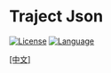 # Traject Json

[![License](https://img.shields.io/badge/License-Apache%202.0-green.svg)](LICENSE.md)
[![Language](https://img.shields.io/badge/language-c++23-red.svg)](https://en.cppreference.com/)


[[中文]](README_CN.md)